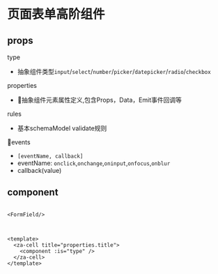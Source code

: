 # 页面表单高阶组件


## props

type
- 抽象组件类型`input`/`select`/`number`/`picker`/`datepicker`/`radio`/`checkbox`

properties
- 抽象组件元素属性定义,包含Props，Data，Emit事件回调等

rules
- 基本schemaModel validate规则

events
 - `[eventName, callback]`
 - eventName: `onclick`,`onchange`,`oninput`,`onfocus`,`onblur`
 - callback(value)

## component


```vue

<FormField/>


```


```vue

<template>
  <za-cell title="properties.title">
    <component :is="type" />
  </za-cell>
</template>

```
